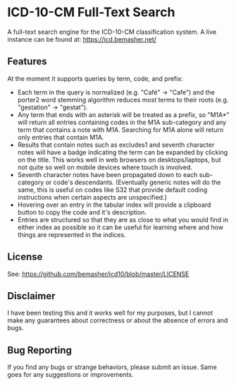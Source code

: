 # ICD-10-CM Full-Text Search
A full-text search engine for the ICD-10-CM classification system. A live instance can be found at: https://icd.bemasher.net/

## Features
At the moment it supports queries by term, code, and prefix:
 * Each term in the query is normalized (e.g. "Café" -> "Cafe") and the porter2 word stemming algorithm reduces most terms to their roots (e.g. "gestation" -> "gestat").
 * Any term that ends with an asterisk will be treated as a prefix, so "M1A*" will return all entries containing codes in the M1A sub-category and any term that contains a note with M1A. Searching for M1A alone will return only entries that contain M1A.
 * Results that contain notes such as excludes1 and seventh character notes will have a badge indicating the term can be expanded by clicking on the title. This works well in web browsers on desktops/laptops, but not quite so well on mobile devices where touch is involved.
 * Seventh character notes have been propagated down to each sub-category or code's descendants. (Eventually generic notes will do the same, this is useful on codes like S32 that provide default coding instructions when certain aspects are unspecified.)
 * Hovering over an entry in the tabular index will provide a clipboard button to copy the code and it's description.
 * Entries are structured so that they are as close to what you would find in either index as possible so it can be useful for learning where and how things are represented in the indices.

## License
See: https://github.com/bemasher/icd10/blob/master/LICENSE

## Disclaimer
I have been testing this and it works well for my purposes, but I cannot make any guarantees about correctness or about the absence of errors and bugs.

## Bug Reporting
If you find any bugs or strange behaviors, please submit an issue. Same goes for any suggestions or improvements.
